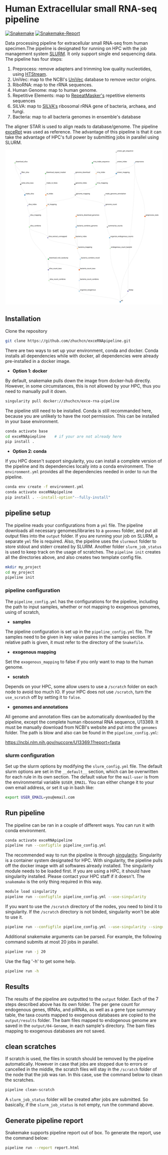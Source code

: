 # Human Extracellular small RNA-seq pipeline

[![Snakemake](https://img.shields.io/badge/snakemake-≥5.8.1-brightgreen.svg)](https://snakemake.bitbucket.io)
[![Snakemake-Report](https://img.shields.io/badge/snakemake-report-green.svg)](https://cdn.rawgit.com/zhuchcn/exceRNApipeline/master/.test/report.html)

Data processing pipeline for extracellular small RNA-seq from human specimen.The pipeline is designated for running on HPC with the job management system [SLURM](https://slurm.schedmd.com/sbatch.html). It only support single end sequencing data. The pipeline has four steps:

1. Preprocess: remove adapters and trimming low quality nucleotides, using [HTStream](https://github.com/ibest/HTStream).
2. UniVec: map to the NCBI's [UniVec](https://www.ncbi.nlm.nih.gov/tools/vecscreen/univec/) database to remove vector origins.
3. RiboRNA: map to the rRNA sequences.
4. Human Genome: map to human genome.
5. Repetitive Elements: map to [RepeatMasker's](http://www.repeatmasker.org/) repetitive elements sequences
6. SILVA: map to [SILVA's](https://www.arb-silva.de/) ribosomal rRNA gene of bacteria, archaea, and fungi.
7. Bacteria: map to all bacteria genomes in ensemble's database

The aligner STAR is used to align reads to database/genome. The pipeline [exceRpt](https://github.com/gersteinlab/exceRpt) was used as reference. The advantage of this pipeline is that it can take the advantage of HPC's full power by submitting jobs in parallel using SLURM.

![dag](dag.svg)

## Installation

Clone the repository

```bash
git clone https://github.com/zhuchcn/exceRNApipeline.git
```

There are two ways to set up your environment, conda and docker. Conda installs all dependencies while with docker, all dependencies were already pre-installed in a docker image. 

* **Option 1: docker**

By default, snakemake pulls down the image from docker-hub directly. However, in some circumstances, this is not allowed by your HPC, thus you need to manually pull it down.

```bash
singularity pull docker://zhuchcn/exce-rna-pipeline
```

The pipeline still need to be installed. Conda is still recommanded here, because you are unlikely to have the root permission. This can be installed in your base environment.  

```bash
conda activate base
cd exceRNApiepline    # if your are not already here
pip install .
```

* **Option 2: conda**

If you HPC doesn't support singularity, you can install a complete version of the pipeline and its dependencies locally into a conda environment. The `environment.yml` provides all the dependencies needed in order to run the pipeline.

```bash
conda env create -f environment.yml
conda activate exceRNApipeline
pip install . --install-option"--fully-install"
```

## pipeline setup

The pipeline reads your configurations from a `yml` file. The pipeline downloads all necessary genomes/libraries to a `geonmes` folder, and put all output files into the `output` folder. If you are running your job on SLURM, a separate `yml` file is required. Also, the pipeline uses the `slurmout` folder to store stdout and stderr created by SLURM. Another folder `slurm_job_status` is used to keep track on the usage of scratches. The `pipeline init` creates all the directories above, and also creates two template config file.

```bash
mkdir my_project
cd my_project
pipeline init
```

### pipeline configuration

The `pipeline_config.yml` has the configurations for the pipeline, including the path to input samples, whether or not mapping to exogenous genomes, using of scratch, 

* **samples**

The pipeline configuration is set up in the `pipeline_config.yml` file. The samples need to be given in key value paires in the samples section. If relative path is given, it must refer to the directory of the `Snakefile`. 

* **exogenous mapping**

Set the `exogenous_mapping` to false if you only want to map to the human genome.

* **scratch**

Depends on your HPC, some allow users to use a `/scratch` folder on each node to avoid too much IO. If your HPC does not use `/scratch`, turn the `use_scratch` off by setting it to `false`.

* **genomes and annotations**

All genome and annotation files can be automatically downloaded by the pipeline, except the complete human ribosomal RNA sequence, U13369. It must be manually download from NCBI's website and put into the `genomes` folder. The path is blow and also can be found in the `pipeline_config.yml`:

https://ncbi.nlm.nih.gov/nuccore/U13369.1?report=fasta

### slurm configuration

Set up the slurm options by modifying the `slurm_config.yml` file. The default slurm options are set in the `__default__` section, which can be overwritten for each rule in its own section. The default value for the `mail-user` is from the environmental variable `$USER_EMAIL`. You can either change it to your own email address, or set it up in bash like:

```bash
export USER_EMAIL=you@email.com
```

## Run pipeline

The pipeline can be ran in a couple of different ways. You can run it with conda environment.

```bash
conda activate exceRNApipeline
pipeline run --configfile pipeline_config.yml
```

The recommended way to run the pipeline is through [singularity](https://sylabs.io/docs/). Singularity is a container system designated for HPC. With singularity, the pipeline pulls off the docker image with all softwares already installed. The singularity module needs to be loaded first. If you are using a HPC, it should have singularity installed. Please contact your HPC staff if it doesn't. The `snakemake` is the only thing required in this way.

```bash
module load singularity
pipeline run --configfile pipeline_config.yml --use-singularity
```

If you want to use the `/scratch` directory of the nodes, you need to bind it to singularity. If the `/scratch` directory is not binded, singularity won't be able to use it.
```bash
pipeline run --configfile pipeline_config.yml --use-singularity --singularity-args "--bind /scratch:/scratch"
```

Additional snakemake arguments can be parsed. For example, the following command submits at most 20 jobs in parallel.
```bash
pipeline run -j 20
```

Use the flag '-h' to get some help.
```bash
pipeline run -h
```

## Results

The results of the pipeline are outputted to the `output` folder. Each of the 7 steps described above has its own folder. The per gene count for endogenous genes, tRNAs, and piRNAs, as well as a gene type summary table, the taxa counts mapped to exogenous databases are copied to the `output/results` folder. The bam files mapped to endogenous genome are saved in the `output/04-Genome`, in each sample's directory. The bam files mapping to exogenous databases are not saved.

## clean scratches

If scratch is used, the files in scratch should be removed by the pipeline automatically. However in case that jobs are stopped due to errors or cancelled in the middle, the scratch files will stay in the `/scratch` folder of the node that the job was ran. In this case, use the command below to clean the scratches.

```bash
pipeline clean-scratch
```

A `slurm_job_status` folder will be created after jobs are submitted. So basically, if the `slurm_job_status` is not empty, run the command above.

## Generate pipeline report

Snakemake supports pipeline report out of box. To generate the report, use the command below:
```bash
pipeline run --report report.html
```
